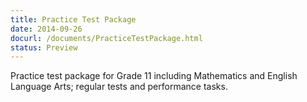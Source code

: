 ```yaml
---
title: Practice Test Package
date: 2014-09-26
docurl: /documents/PracticeTestPackage.html
status: Preview
---
```

Practice test package for Grade 11 including Mathematics and English Language Arts; regular tests and performance tasks. 
